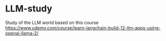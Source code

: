 # LLM-study
Study of the LLM world based on this course https://www.udemy.com/course/learn-langchain-build-12-llm-apps-using-openai-llama-2/
